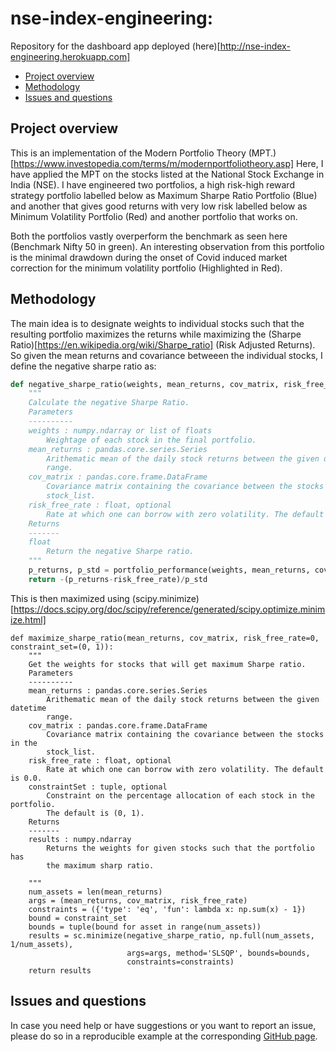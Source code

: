 # nse-index-engineering: 

Repository for the dashboard app deployed (here)[http://nse-index-engineering.herokuapp.com]

- [Project overview](#project-overview)
- [Methodology](#Methodology)
- [Issues and questions](#issues-and-questions)

## Project overview
This is an implementation of the Modern Portfolio Theory (MPT.)[https://www.investopedia.com/terms/m/modernportfoliotheory.asp] 
Here, I have applied the MPT on the stocks listed at the National Stock Exchange in India (NSE). 
I have engineered two portfolios, a high risk-high reward strategy portfolio labelled below as Maximum Sharpe Ratio Portfolio (Blue) and another that gives good returns with very low risk labelled below as Minimum Volatility Portfolio (Red) and another portfolio that works on.

Both the portfolios vastly overperform the benchmark as seen here (Benchmark Nifty 50 in green). An interesting observation from this portfolio is the minimal drawdown during the onset of Covid induced market correction for the minimum volatility portfolio (Highlighted in Red).

## Methodology
The main idea is to designate weights to individual stocks such that the resulting portfolio maximizes the returns while maximizing the (Sharpe Ratio)[https://en.wikipedia.org/wiki/Sharpe_ratio] (Risk Adjusted Returns).
So given the mean returns and covariance betweeen the individual stocks, I define the negative sharpe ratio as: 

```python
def negative_sharpe_ratio(weights, mean_returns, cov_matrix, risk_free_rate=0.0):
    """
    Calculate the negative Sharpe Ratio.
    Parameters
    ----------
    weights : numpy.ndarray or list of floats
        Weightage of each stock in the final portfolio.
    mean_returns : pandas.core.series.Series
        Arithematic mean of the daily stock returns between the given datetime 
        range.
    cov_matrix : pandas.core.frame.DataFrame
        Covariance matrix containing the covariance between the stocks in the 
        stock_list.
    risk_free_rate : float, optional
        Rate at which one can borrow with zero volatility. The default is 0.0.
    Returns
    -------
    float
        Return the negative Sharpe ratio.
    """
    p_returns, p_std = portfolio_performance(weights, mean_returns, cov_matrix)  
    return -(p_returns-risk_free_rate)/p_std
```
This is then maximized using (scipy.minimize)[https://docs.scipy.org/doc/scipy/reference/generated/scipy.optimize.minimize.html]
```
def maximize_sharpe_ratio(mean_returns, cov_matrix, risk_free_rate=0, constraint_set=(0, 1)):
    """
    Get the weights for stocks that will get maximum Sharpe ratio.
    Parameters
    ----------
    mean_returns : pandas.core.series.Series
        Arithematic mean of the daily stock returns between the given datetime 
        range.
    cov_matrix : pandas.core.frame.DataFrame
        Covariance matrix containing the covariance between the stocks in the 
        stock_list.
    risk_free_rate : float, optional
        Rate at which one can borrow with zero volatility. The default is 0.0.
    constraintSet : tuple, optional
        Constraint on the percentage allocation of each stock in the portfolio. 
        The default is (0, 1).
    Returns
    -------
    results : numpy.ndarray
        Returns the weights for given stocks such that the portfolio has 
        the maximum sharp ratio.
        
    """
    num_assets = len(mean_returns)
    args = (mean_returns, cov_matrix, risk_free_rate)
    constraints = ({'type': 'eq', 'fun': lambda x: np.sum(x) - 1})
    bound = constraint_set
    bounds = tuple(bound for asset in range(num_assets))
    results = sc.minimize(negative_sharpe_ratio, np.full(num_assets, 1/num_assets), 
                          args=args, method='SLSQP', bounds=bounds, 
                          constraints=constraints)
    return results
```

## Issues and questions
In case you need help or have suggestions or you want to report an issue, please do so in a reproducible example at the corresponding [GitHub page](https://github.com/gshikhri/find-my-constellation/issues).
